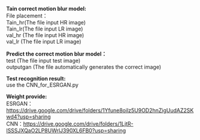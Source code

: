 **Tain correct motion blur model:**  
  File placement：  
    Tain_hr(The file input HR image)  
    Tain_lr(The file input LR image)  
    val_hr (The file input HR image)  
    val_lr (The file input LR image)  



**Predict the correct motion blur model：**  
    test (The file input test image)  
    outputgan (The file automatically generates the correct image)  


**Test recognition result:**  
    use the CNN_for_ESRGAN.py  

**Weight provide:**  
  ESRGAN：https://drive.google.com/drive/folders/1Yfune8oilz5U9OD2hnZigUudAZ2SKwd4?usp=sharing  
  CNN：https://drive.google.com/drive/folders/1LjtR-lSSSJXQaO2LP8UWrlJ390XL6FB0?usp=sharing
